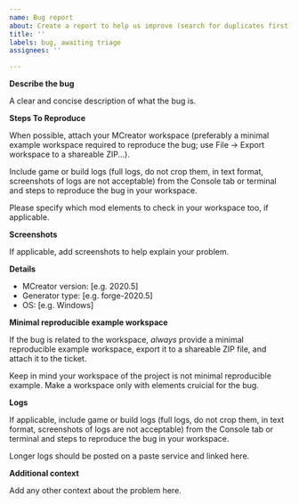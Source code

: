 ```yaml
---
name: Bug report
about: Create a report to help us improve (search for duplicates first)
title: ''
labels: bug, awaiting triage
assignees: ''

---
```


**Describe the bug**

A clear and concise description of what the bug is.

**Steps To Reproduce**

When possible, attach your MCreator workspace (preferably a minimal example workspace required to reproduce the bug; use File -> Export workspace to a shareable ZIP...).

Include game or build logs (full logs, do not crop them, in text format, screenshots of logs are not acceptable) from the Console tab or terminal and steps to reproduce the bug in your workspace. 

Please specify which mod elements to check in your workspace too, if applicable.

**Screenshots**

If applicable, add screenshots to help explain your problem.

**Details**
 - MCreator version: [e.g. 2020.5]
 - Generator type: [e.g. forge-2020.5]
 - OS: [e.g. Windows]

**Minimal reproducible example workspace**

If the bug is related to the workspace, *always* provide a minimal reproducible example 
workspace, export it to a shareable ZIP file, and attach it to the ticket.

Keep in mind your workspace of the project is not minimal reproducible example.
Make a workspace only with elements cruicial for the bug.

**Logs**

If applicable, include game or build logs (full logs, do not crop them, in text format, 
screenshots of logs are not acceptable) from the Console tab or terminal and steps to reproduce the bug in your workspace. 

Longer logs should be posted on a paste service and linked here.

**Additional context**

Add any other context about the problem here.
